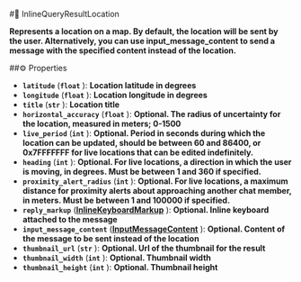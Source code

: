 #🔮 InlineQueryResultLocation

**Represents a location on a map. By default, the location will be sent by the user. Alternatively, you can use input_message_content to send a message with the specified content instead of the location.**

##⚙️ Properties

- **`latitude`** (**`float`** ): **Location latitude in degrees**
- **`longitude`** (**`float`** ): **Location longitude in degrees**
- **`title`** (**`str`** ): **Location title**
- **`horizontal_accuracy`** (**`float`** ): **Optional. The radius of uncertainty for the location, measured in meters; 0-1500**
- **`live_period`** (**`int`** ): **Optional. Period in seconds during which the location can be updated, should be between 60 and 86400, or 0x7FFFFFFF for live locations that can be edited indefinitely.**
- **`heading`** (**`int`** ): **Optional. For live locations, a direction in which the user is moving, in degrees. Must be between 1 and 360 if specified.**
- **`proximity_alert_radius`** (**`int`** ): **Optional. For live locations, a maximum distance for proximity alerts about approaching another chat member, in meters. Must be between 1 and 100000 if specified.**
- **`reply_markup`** (**[InlineKeyboardMarkup](InlineKeyboardMarkup.md)** ): **Optional. Inline keyboard attached to the message**
- **`input_message_content`** (**[InputMessageContent](InputMessageContent.md)** ): **Optional. Content of the message to be sent instead of the location**
- **`thumbnail_url`** (**`str`** ): **Optional. Url of the thumbnail for the result**
- **`thumbnail_width`** (**`int`** ): **Optional. Thumbnail width**
- **`thumbnail_height`** (**`int`** ): **Optional. Thumbnail height**
